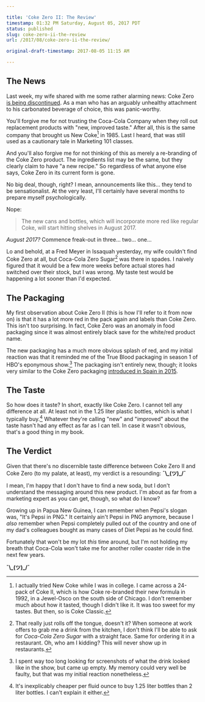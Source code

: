 ```yaml
---

title: 'Coke Zero II: The Review'
timestamp: 01:32 PM Saturday, August 05, 2017 PDT
status: published
slug: coke-zero-ii-the-review
url: /2017/08/coke-zero-ii-the-review/

original-draft-timestamp: 2017-08-05 11:15 AM

---
```


## The News
Last week, my wife shared with me some rather alarming news: Coke Zero [is being discontinued][post article]. As a man who has an arguably unhealthy attachment to his carbonated beverage of choice, this was panic-worthy.

You'll forgive me for not trusting the Coca-Cola Company when they roll out replacement products with  "new, improved taste." After all, this is the same company that brought us New Coke[^1] in 1985. Last I heard, that was still used as a cautionary tale in Marketing 101 classes.

And you'll also forgive me for not thinking of this as merely a re-branding of the Coke Zero product. The ingredients list may be the same, but they clearly claim to have "a new recipe." So regardless of what anyone else says, Coke Zero in its current form is gone.

No big deal, though, right? I mean, announcements like this... they tend to be sensationalist. At the very least, I'll certainly have several months to prepare myself psychologically.

Nope:

>The new cans and bottles, which will incorporate more red like regular Coke, will start hitting shelves in August 2017.

*August 2017?* Commence freak-out in three... two... one...

Lo and behold, at a Fred Meyer in Issaquah yesterday, my wife couldn't find Coke Zero at all, but Coca-Cola Zero Sugar[^2] was there in spades. I naively figured that it would be a few more weeks before actual stores had switched over their stock, but I was wrong. My taste test would be happening a lot sooner than I'd expected.

## The Packaging
My first observation about Coke Zero II (this is how I'll refer to it from now on) is that it has a lot more red in the pack again and labels than Coke Zero. This isn't too surprising. In fact, Coke Zero was an anomaly in food packaging since it was almost entirely black save for the white/red product name.

The new packaging has a much more obvious splash of red, and my initial reaction was that it reminded me of the True Blood packaging in season 1 of HBO's eponymous show.[^3] The packaging isn't entirely new, though; it looks very similar to the Coke Zero packaging [introduced in Spain in 2015][brand new].

## The Taste
So how does it taste? In short, exactly like Coke Zero. I cannot tell any difference at all. At least not in the 1.25 liter plastic bottles, which is what I typically buy.[^4] Whatever they're calling "new" and "improved" about the taste hasn't had any effect as far as I can tell. In case it wasn't obvious, that's a good thing in my book.

## The Verdict
Given that there's no discernible taste difference between Coke Zero II and Coke Zero (to my palate, at least), my verdict is a resounding:  **¯\\\_(ツ)_/¯**

I mean, I'm happy that I don't have to find a new soda, but I don't understand the messaging around this new product. I'm about as far from a marketing expert as you can get, though, so what do I know?

Growing up in Papua New Guinea, I can remember when Pepsi's slogan was, "It's Pepsi in PNG." It certainly ain't Pepsi in PNG anymore, because I *also* remember when Pepsi completely pulled out of the country and one of my dad's colleagues bought as many cases of Diet Pepsi as he could find.

Fortunately that won't be my lot *this* time around, but I'm not holding my breath that Coca-Cola won't take me for another roller coaster ride in the next few years.

**¯\\\_(ツ)_/¯**

[post article]: https://www.washingtonpost.com/business/coke-zero-gets-makeover-as-coke-zero-sugar/2017/07/26/69c65010-7214-11e7-8c17-533c52b2f014_story.html?utm_term=.f6a83466de55

[brand new]: http://www.underconsideration.com/brandnew/archives/new_packaging_for_coca-cola_in_spain.php

[^1]: I actually tried New Coke while I was in college. I came across a 24-pack of Coke II, which is how Coke re-branded their new formula in 1992, in a Jewel-Osco on the south side of Chicago. I don't remember much about how it tasted, though I didn't like it. It was too sweet for my tastes. But then, so is Coke Classic.

[^2]: That really just rolls off the tongue, doesn't it? When someone at work offers to grab me a drink from the kitchen, I don't think I'll be able to ask for *Coca-Cola Zero Sugar* with a straight face. Same for ordering it in a restaurant. Oh, who am I kidding? This will never show up in restaurants.

[^3]: I spent way too long looking for screenshots of what the drink looked like in the show, but came up empty. My memory could very well be faulty, but that was my initial reaction nonetheless.

[^4]: It's inexplicably cheaper per fluid ounce to buy 1.25 liter bottles than 2 liter bottles. I can't explain it either.
